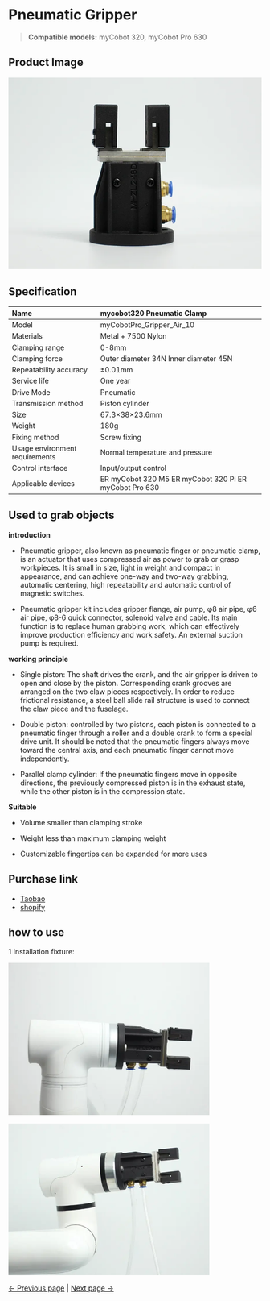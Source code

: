 # **Pneumatic Gripper**

> **Compatible models:** myCobot 320, myCobot Pro 630

## Product Image

<img src="../../../resources/1-ProductIntroduction/1.4/1.4.1-Gripper/3-PneumaticGripper/气动夹爪1.jpg" alt="img-2" width="800 " height="auto" /> <br>

## Specification

| **Name** | **mycobot320 Pneumatic Clamp** |
| :----------- | :----------------------------------------------------- |
| Model | myCobotPro_Gripper_Air_10 |
| Materials | Metal + 7500 Nylon |
| Clamping range | 0-8mm |
| Clamping force | Outer diameter 34N Inner diameter 45N |
| Repeatability accuracy | ±0.01mm |
| Service life | One year |
| Drive Mode | Pneumatic |
| Transmission method | Piston cylinder |
| Size | 67.3×38×23.6mm |
| Weight | 180g |
| Fixing method | Screw fixing |
| Usage environment requirements | Normal temperature and pressure |
| Control interface | Input/output control |
| Applicable devices | ER myCobot 320 M5 ER myCobot 320 Pi ER myCobot Pro 630 |

## Used to grab objects

**introduction**

- Pneumatic gripper, also known as pneumatic finger or pneumatic clamp, is an actuator that uses compressed air as power to grab or grasp workpieces. It is small in size, light in weight and compact in appearance, and can achieve one-way and two-way grabbing, automatic centering, high repeatability and automatic control of magnetic switches.

- Pneumatic gripper kit includes gripper flange, air pump, φ8 air pipe, φ6 air pipe, φ8-6 quick connector, solenoid valve and cable. Its main function is to replace human grabbing work, which can effectively improve production efficiency and work safety. An external suction pump is required.

**working principle**

- Single piston: The shaft drives the crank, and the air gripper is driven to open and close by the piston. Corresponding crank grooves are arranged on the two claw pieces respectively. In order to reduce frictional resistance, a steel ball slide rail structure is used to connect the claw piece and the fuselage.

- Double piston: controlled by two pistons, each piston is connected to a pneumatic finger through a roller and a double crank to form a special drive unit. It should be noted that the pneumatic fingers always move toward the central axis, and each pneumatic finger cannot move independently.

- Parallel clamp cylinder: If the pneumatic fingers move in opposite directions, the previously compressed piston is in the exhaust state, while the other piston is in the compression state.

**Suitable**

- Volume smaller than clamping stroke

- Weight less than maximum clamping weight

- Customizable fingertips can be expanded for more uses

## Purchase link

- [Taobao](https://shop504055678.taobao.com)
- [shopify](https://shop.elephantrobotics.com/)

## how to use

1 Installation fixture: <br>

<img src="../../../resources/1-ProductIntroduction/1.4/1.4.1-Gripper/3-PneumaticGripper/气动夹爪2.jpg" alt="img-2" width="400 " height="auto" /> <br>

<img src="../../../resources/1-ProductIntroduction/1.4/1.4.1-Gripper/3-PneumaticGripper/气动夹爪3.jpg" alt="img-2" width="400 " height="auto" /> <br>

[← Previous page](./2-ElectricGripper.md) | [Next page →](./4-FlexibleGripper.md)